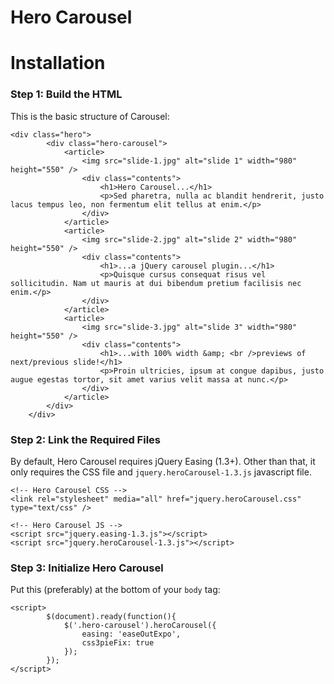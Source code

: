 # Hero Carousel

Installation
===

### Step 1: Build the HTML

This is the basic structure of Carousel:

	<div class="hero">
			<div class="hero-carousel">
				<article>
					<img src="slide-1.jpg" alt="slide 1" width="980" height="550" />
					<div class="contents">
						<h1>Hero Carousel...</h1>
						<p>Sed pharetra, nulla ac blandit hendrerit, justo lacus tempus leo, non fermentum elit tellus at enim.</p>
					</div>
				</article>
				<article>
					<img src="slide-2.jpg" alt="slide 2" width="980" height="550" />
					<div class="contents">
						<h1>...a jQuery carousel plugin...</h1>
						<p>Quisque cursus consequat risus vel sollicitudin. Nam ut mauris at dui bibendum pretium facilisis nec enim.</p>
					</div>
				</article>
				<article>
					<img src="slide-3.jpg" alt="slide 3" width="980" height="550" />
					<div class="contents">
						<h1>...with 100% width &amp; <br />previews of next/previous slide!</h1>
						<p>Proin ultricies, ipsum at congue dapibus, justo augue egestas tortor, sit amet varius velit massa at nunc.</p>
					</div>
				</article>
			</div>
		</div>
		
### Step 2: Link the Required Files

By default, Hero Carousel requires jQuery Easing (1.3+). Other than that, it only requires the CSS file and `jquery.heroCarousel-1.3.js` javascript file.

	<!-- Hero Carousel CSS -->
	<link rel="stylesheet" media="all" href="jquery.heroCarousel.css" type="text/css" />
	
	<!-- Hero Carousel JS -->
	<script src="jquery.easing-1.3.js"></script>
	<script src="jquery.heroCarousel-1.3.js"></script>
	
### Step 3: Initialize Hero Carousel

Put this (preferably) at the bottom of your `body` tag:

	<script>
			$(document).ready(function(){
				$('.hero-carousel').heroCarousel({
					easing: 'easeOutExpo',
					css3pieFix: true
				});
			});
	</script>